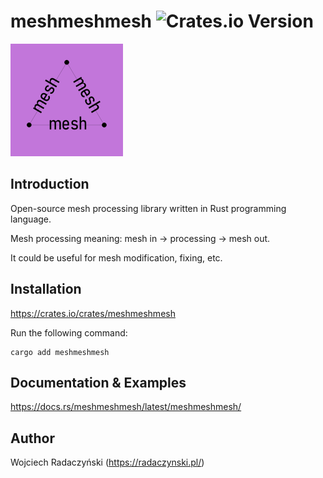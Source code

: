 # meshmeshmesh ![Crates.io Version](https://img.shields.io/crates/v/meshmeshmesh)

![meshmeshmesh](https://raw.githubusercontent.com/paireks/meshmeshmesh/refs/heads/master/img/meshmeshmesh180.bmp)

## Introduction

Open-source mesh processing library written in Rust programming language.

Mesh processing meaning: mesh in -> processing -> mesh out.

It could be useful for mesh modification, fixing, etc.

## Installation

https://crates.io/crates/meshmeshmesh

Run the following command:

```text
cargo add meshmeshmesh
```

## Documentation & Examples

https://docs.rs/meshmeshmesh/latest/meshmeshmesh/

## Author

Wojciech Radaczyński (https://radaczynski.pl/)
